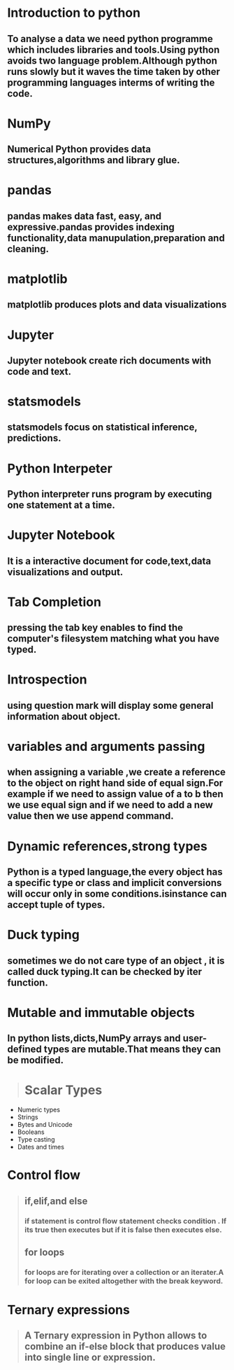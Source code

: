 # **Introduction to python**
## To analyse a data we need python programme which includes libraries and tools.Using python avoids two language problem.Although python runs slowly but it waves the time taken by other programming languages interms of writing the code.
# NumPy
## Numerical Python provides data structures,algorithms and  library glue.
>
# pandas
## pandas makes data fast, easy, and expressive.pandas provides indexing functionality,data manupulation,preparation and cleaning.
>
# matplotlib
## matplotlib produces plots and data visualizations
>
# Jupyter
## Jupyter notebook create rich documents with code and text.
>
# statsmodels
## statsmodels focus on statistical inference, predictions.
>
# Python Interpeter
## Python interpreter runs program by executing one statement at a time.
>
# Jupyter Notebook 
## It is a interactive document for code,text,data visualizations and output.
>
# Tab Completion
## pressing the tab key enables to find the computer's filesystem matching what you have typed.
>
# Introspection
## using question mark will display some general information about object.
>
# variables and arguments passing
## when assigning a variable ,we create a reference to the object on right hand side of equal sign.For example if we need to assign value of a to b then we use equal sign and if we need to add a new value then we use append command.
>
# Dynamic references,strong types
## Python is a typed language,the every object has a specific type or class and implicit conversions will occur only in some conditions.isinstance can accept tuple of types.
>
# Duck typing
## sometimes we do not care type of an object , it is called duck typing.It can be checked by iter function.
>
# Mutable and immutable objects
## In python lists,dicts,NumPy arrays and user-defined types are mutable.That means they can be modified.
>
> # Scalar Types
- Numeric types
- Strings
- Bytes and Unicode
- Booleans
- Type casting
- Dates and times
# Control flow
> ## if,elif,and else
> ### if statement is control flow statement checks condition . If its true then executes but if it is false then executes else.
> ## for loops
> ### for loops are for iterating over a collection or an iterater.A for loop can be exited altogether with the break keyword.
# Ternary expressions
> ## A Ternary expression in Python allows to combine an if-else block that produces value into single line or expression.
